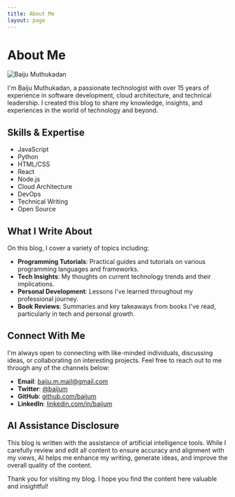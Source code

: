 ```yaml
---
title: About Me
layout: page
---
```


# About Me

![Baiju Muthukadan](images/profile-placeholder.jpg)

I'm Baiju Muthukadan, a passionate technologist with over 15 years of experience in software development, cloud architecture, and technical leadership. I created this blog to share my knowledge, insights, and experiences in the world of technology and beyond.

## Skills & Expertise

- JavaScript
- Python
- HTML/CSS
- React
- Node.js
- Cloud Architecture
- DevOps
- Technical Writing
- Open Source

## What I Write About

On this blog, I cover a variety of topics including:

- **Programming Tutorials**: Practical guides and tutorials on various programming languages and frameworks.
- **Tech Insights**: My thoughts on current technology trends and their implications.
- **Personal Development**: Lessons I've learned throughout my professional journey.
- **Book Reviews**: Summaries and key takeaways from books I've read, particularly in tech and personal growth.

## Connect With Me

I'm always open to connecting with like-minded individuals, discussing ideas, or collaborating on interesting projects. Feel free to reach out to me through any of the channels below:

- **Email**: [baiju.m.mail@gmail.com](mailto:baiju.m.mail@gmail.com)
- **Twitter**: [@baijum](https://twitter.com/baijum)
- **GitHub**: [github.com/baijum](https://github.com/baijum)
- **LinkedIn**: [linkedin.com/in/baijum](https://www.linkedin.com/in/baijum/)

## AI Assistance Disclosure

This blog is written with the assistance of artificial intelligence tools. While I carefully review and edit all content to ensure accuracy and alignment with my views, AI helps me enhance my writing, generate ideas, and improve the overall quality of the content.

Thank you for visiting my blog. I hope you find the content here valuable and insightful!
